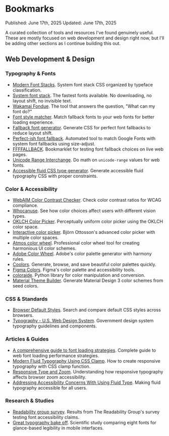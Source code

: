 # Bookmarks

Published: June 17th, 2025
Updated: June 17th, 2025

A curated collection of tools and resources I've found genuinely useful.
These are mostly focused on web development and design right now, but
I'll be adding other sections as I continue building this out.

## Web Development & Design

### Typography & Fonts

- [Modern Font Stacks](https://modernfontstacks.com). System font
  stack CSS organized by typeface classification.
- [System font stack](https://systemfontstack.com). The fastest fonts
  available. No downloading, no layout shift, no invisible text.
- [Wakamai Fondue](https://wakamaifondue.com/). The tool that answers
  the question, "What can my font do?"
- [Font style matcher](https://meowni.ca/font-style-matcher/). Match
  fallback fonts to your web fonts for better loading experience.
- [Fallback font generator](https://screenspan.net/fallback). Generate
  CSS for perfect font fallbacks to reduce layout shift.
- [Perfect-ish font fallback](https://www.industrialempathy.com/perfect-ish-font-fallback/).
  Automated tool to match Google Fonts with system font fallbacks
  using size-adjust.
- [FFFFALLBACK](https://lucaslarson.github.io/fallback/). Bookmarklet
  for testing font fallback choices on live web pages.
- [Unicode Range Interchange](https://www.zachleat.com/unicode-range-interchange).
  Do math on `unicode-range` values for web fonts.
- [Accessible fluid CSS type generator](https://fluid.style/). Generate
  accessible fluid typography CSS with proper constraints.

### Color & Accessibility

- [WebAIM Color Contrast Checker](https://webaim.org/resources/contrastchecker/).
  Check color contrast ratios for WCAG compliance.
- [Whocanuse](https://www.whocanuse.com). See how color choices affect
  users with different vision types.
- [OKLCH Color Picker](https://oklch.com). Perceptually uniform color
  picker using the OKLCH color space.
- [Interactive color picker](https://bottosson.github.io/misc/colorpicker/).
  Björn Ottosson's advanced color picker with multiple color spaces.
- [Atmos color wheel](https://atmos.style/color-wheel). Professional
  color wheel tool for creating harmonious UI color schemes.
- [Adobe Color Wheel](https://color.adobe.com/create/color-wheel).
  Adobe's color palette generator with harmony rules.
- [Coolors](https://coolors.co). Generate, browse, and save beautiful
  color palettes quickly.
- [Figma Colors](https://www.figma.com/colors/). Figma's color palette
  and accessibility tools.
- [coloraide](https://github.com/facelessuser/coloraide). Python
  library for color manipulation and conversion.
- [Material Theme Builder](https://material-foundation.github.io/material-theme-builder/).
  Generate Material Design 3 color schemes from seed colors.

### CSS & Standards

- [Browser Default Styles](https://browserdefaultstyles.com/). Search
  and compare default CSS styles across browsers.
- [Typography - U.S. Web Design System](https://designsystem.digital.gov/components/typography).
  Government design system typography guidelines and components.

### Articles & Guides

- [A comprehensive guide to font loading strategies](https://www.zachleat.com/web/comprehensive-webfonts/).
  Complete guide to web font loading performance strategies.
- [Modern Fluid Typography Using CSS Clamp](https://www.smashingmagazine.com/2022/01/modern-fluid-typography-css-clamp/).
  How to create responsive typography with CSS clamp function.
- [Responsive Type and Zoom](https://adrianroselli.com/2019/12/responsive-type-and-zoom.html).
  Understanding how responsive typography affects browser zoom
  accessibility.
- [Addressing Accessibility Concerns With Using Fluid Type](https://www.smashingmagazine.com/2023/11/addressing-accessibility-concerns-fluid-type/).
  Making fluid typography accessible for all users.

### Research & Studies

- [Readability group survey](https://github.com/thibaudcolas/readability-group-survey).
  Results from The Readability Group's survey testing font
  accessibility claims.
- [Great typography bake off](https://readabilitymatters.org/articles/the-great-typography-bake-off).
  Scientific study comparing eight fonts for glance-based legibility in
  mobile interfaces.
